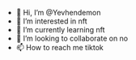 - 👋 Hi, I’m @Yevhendemon
- 👀 I’m interested in nft
- 🌱 I’m currently learning nft
- 💞️ I’m looking to collaborate on no
- 📫 How to reach me tiktok

<!---
Yevhendemon/Yevhendemon is a ✨ special ✨ repository because its `README.md` (this file) appears on your GitHub profile.
You can click the Preview link to take a look at your changes.
--->
